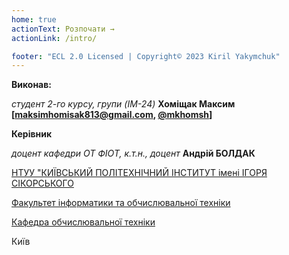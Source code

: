 ```yaml
---
home: true
actionText: Розпочати →
actionLink: /intro/

footer: "ECL 2.0 Licensed | Copyright© 2023 Kiril Yakymchuk"
---
```



**Виконав:** 

*студент 2-го курсу, групи (IM-24)*<span padding-right:5em></span> **Хоміщак Максим [[maksimhomisak813@gmail.com](), [@mkhomsh]()]**


**Керівник**

*доцент кафедри ОТ ФІОТ, к.т.н., доцент*<span padding-right:5em></span> **Андрій БОЛДАК** 

[НТУУ "КИЇВСЬКИЙ ПОЛІТЕХНІЧНИЙ ІНСТИТУТ імені ІГОРЯ СІКОРСЬКОГО](https://kpi.ua/)

[Факультет інформатики та обчислювальної техніки](https://fiot.kpi.ua/)

[Кафедра обчислювальної техніки](https://comsys.kpi.ua/)

Київ

